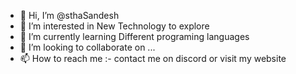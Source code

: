 - 👋 Hi, I’m @sthaSandesh
- 👀 I’m interested in New Technology to explore
- 🌱 I’m currently learning Different programing languages 
- 💞️ I’m looking to collaborate on ...
- 📫 How to reach me :- contact me on discord or visit my website

<!---
sthaSandesh/sthaSandesh is a ✨ special ✨ repository because its `README.md` (this file) appears on your GitHub profile.
You can click the Preview link to take a look at your changes.
--->
